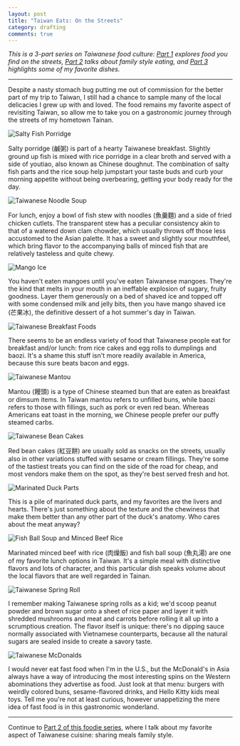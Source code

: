 ```yaml
---
layout: post
title: "Taiwan Eats: On the Streets"
category: drafting
comments: true
---
```


*This is a 3-part series on Taiwanese food culture: [Part 1][p1] explores food you find on the streets, [Part 2][p2] talks about family style eating, and [Part 3][p3] highlights some of my favorite dishes.*

[p1]: /taiwan-eats-part-1/
[p2]: /taiwan-eats-part-2/
[p3]: /taiwan-eats-part-3/

- - -

Despite a nasty stomach bug putting me out of commission for the better part of my trip to Taiwan, I still had a chance to sample many of the local delicacies I grew up with and loved. The food remains my favorite aspect of revisiting Taiwan, so allow me to take you on a gastronomic journey through the streets of my hometown Tainan.

<div class="img-container">
  <img alt="Salty Fish Porridge" src="http://oasis.wikichen.com/writing/uploads/2013/08/eats-part1-saltyporridge.jpg">
</div>

Salty porridge (鹹粥) is part of a hearty Taiwanese breakfast. Slightly ground up fish is mixed with rice porridge in a clear broth and served with a side of youtiao, also known as Chinese doughnut. The combination of salty fish parts and the rice soup help jumpstart your taste buds and curb your morning appetite without being overbearing, getting your body ready for the day.

<div class="img-container">
  <img alt="Taiwanese Noodle Soup" src="http://oasis.wikichen.com/writing/uploads/2013/08/eats-part1-noodlesoup.jpg">
</div>

For lunch, enjoy a bowl of fish stew with noodles (魚羹麵) and a side of fried chicken cutlets. The transparent stew has a peculiar consistency akin to that of a watered down clam chowder, which usually throws off those less accustomed to the Asian palette. It has a sweet and slightly sour mouthfeel, which bring flavor to the accompanying balls of minced fish that are relatively tasteless and quite chewy.

<div class="img-container">
  <img alt="Mango Ice" src="http://oasis.wikichen.com/writing/uploads/2013/08/eats-part1-mangoice.jpg">
</div>

You haven't eaten mangoes until you've eaten Taiwanese mangoes. They're the kind that melts in your mouth in an ineffable explosion of sugary, fruity goodness. Layer them generously on a bed of shaved ice and topped off with some condensed milk and jelly bits, then you have mango shaved ice (芒果冰), the definitive dessert of a hot summer's day in Taiwan.

<div class="img-container">
  <img alt="Taiwanese Breakfast Foods" src="http://oasis.wikichen.com/writing/uploads/2013/08/eats-part1-breakfast.jpg">
</div>

There seems to be an endless variety of food that Taiwanese people eat for breakfast and/or lunch: from rice cakes and egg rolls to dumplings and baozi. It's a shame this stuff isn't more readily available in America, because this sure beats bacon and eggs.

<div class="img-container">
  <img alt="Taiwanese Mantou" src="http://oasis.wikichen.com/writing/uploads/2013/08/eats-part1-bao.jpg">
</div>

Mantou (饅頭) is a type of Chinese steamed bun that are eaten as breakfast or dimsum items. In Taiwan mantou refers to unfilled buns, while baozi refers to those with fillings, such as pork or even red bean. Whereas Americans eat toast in the morning, we Chinese people prefer our puffy steamed carbs.

<div class="img-container">
  <img alt="Taiwanese Bean Cakes" src="http://oasis.wikichen.com/writing/uploads/2013/08/eats-part1-beancake.jpg">
</div>

Red bean cakes (紅豆餅) are usually sold as snacks on the streets, usually also in other variations stuffed with sesame or cream fillings. They're some of the tastiest treats you can find on the side of the road for cheap, and most vendors make them on the spot, as they're best served fresh and hot.

<div class="img-container">
  <img alt="Marinated Duck Parts" src="http://oasis.wikichen.com/writing/uploads/2013/08/eats-part1-duckparts.jpg">
</div>

This is a pile of marinated duck parts, and my favorites are the livers and hearts. There's just something about the texture and the chewiness that make them better than any other part of the duck's anatomy. Who cares about the meat anyway?

<div class="img-container">
  <img alt="Fish Ball Soup and Minced Beef Rice" src="http://oasis.wikichen.com/writing/uploads/2013/08/eats-part1-fishballs.jpg">
</div>

Marinated minced beef with rice (肉燥飯) and fish ball soup (魚丸湯) are one of my favorite lunch options in Taiwan. It's a simple meal with distinctive flavors and lots of character, and this particular dish speaks volume about the local flavors that are well regarded in Tainan.

<div class="img-container">
  <img alt="Taiwanese Spring Roll" src="http://oasis.wikichen.com/writing/uploads/2013/08/eats-part1-springroll.jpg">
</div>

I remember making Taiwanese spring rolls as a kid; we'd scoop peanut powder and brown sugar onto a sheet of rice paper and layer it with shredded mushrooms and meat and carrots before rolling it all up into a scrumptious creation. The flavor itself is unique: there's no dipping sauce normally associated with Vietnamese counterparts, because all the natural sugars are sealed inside to create a savory taste.

<div class="img-container">
  <img alt="Taiwanese McDonalds" src="http://oasis.wikichen.com/writing/uploads/2013/08/eats-part1-mcdonalds.jpg">
</div>

I would never eat fast food when I'm in the U.S., but the McDonald's in Asia always have a way of introducing the most interesting spins on the Western abominations they advertise as food. Just look at that menu: burgers with weirdly colored buns, sesame-flavored drinks, and Hello Kitty kids meal toys. Tell me you're not at least curious, however unappetizing the mere idea of fast food is in this gastronomic wonderland.

- - -

Continue to [Part 2 of this foodie series][part2], where I talk about my favorite aspect of Taiwanese cuisine: sharing meals family style.

[part2]: /taiwan-eats-part-2/
